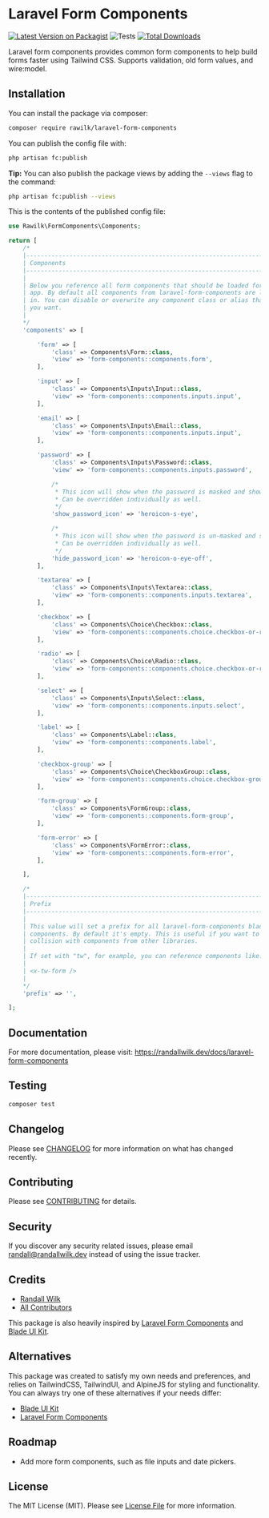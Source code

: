 # Laravel Form Components

[![Latest Version on Packagist](https://img.shields.io/packagist/v/rawilk/laravel-form-components.svg?style=flat-square)](https://packagist.org/packages/rawilk/laravel-form-components)
![Tests](https://github.com/rawilk/laravel-form-components/workflows/Tests/badge.svg?style=flat-square)
[![Total Downloads](https://img.shields.io/packagist/dt/rawilk/laravel-form-components.svg?style=flat-square)](https://packagist.org/packages/rawilk/laravel-form-components)

Laravel form components provides common form components to help build forms faster using Tailwind CSS. Supports validation, old form values, and wire:model.

## Installation

You can install the package via composer:

```bash
composer require rawilk/laravel-form-components
```

You can publish the config file with:
```bash
php artisan fc:publish
```

**Tip:** You can also publish the package views by adding the `--views` flag to the command:

```bash
php artisan fc:publish --views
```

This is the contents of the published config file:

```php
use Rawilk\FormComponents\Components;

return [
    /*
    |--------------------------------------------------------------------------
    | Components
    |--------------------------------------------------------------------------
    |
    | Below you reference all form components that should be loaded for your
    | app. By default all components from laravel-form-components are loaded
    | in. You can disable or overwrite any component class or alias that
    | you want.
    |
    */
    'components' => [

        'form' => [
            'class' => Components\Form::class,
            'view' => 'form-components::components.form',
        ],

        'input' => [
            'class' => Components\Inputs\Input::class,
            'view' => 'form-components::components.inputs.input',
        ],

        'email' => [
            'class' => Components\Inputs\Email::class,
            'view' => 'form-components::components.inputs.input',
        ],

        'password' => [
            'class' => Components\Inputs\Password::class,
            'view' => 'form-components::components.inputs.password',

            /*
             * This icon will show when the password is masked and show toggle is enabled.
             * Can be overridden individually as well.
             */
            'show_password_icon' => 'heroicon-s-eye',

            /*
             * This icon will show when the password is un-masked and show toggle is enabled.
             * Can be overridden individually as well.
             */
            'hide_password_icon' => 'heroicon-o-eye-off',
        ],

        'textarea' => [
            'class' => Components\Inputs\Textarea::class,
            'view' => 'form-components::components.inputs.textarea',
        ],

        'checkbox' => [
            'class' => Components\Choice\Checkbox::class,
            'view' => 'form-components::components.choice.checkbox-or-radio',
        ],

        'radio' => [
            'class' => Components\Choice\Radio::class,
            'view' => 'form-components::components.choice.checkbox-or-radio',
        ],

        'select' => [
            'class' => Components\Inputs\Select::class,
            'view' => 'form-components::components.inputs.select',
        ],

        'label' => [
            'class' => Components\Label::class,
            'view' => 'form-components::components.label',
        ],

        'checkbox-group' => [
            'class' => Components\Choice\CheckboxGroup::class,
            'view' => 'form-components::components.choice.checkbox-group',
        ],

        'form-group' => [
            'class' => Components\FormGroup::class,
            'view' => 'form-components::components.form-group',
        ],

        'form-error' => [
            'class' => Components\FormError::class,
            'view' => 'form-components::components.form-error',
        ],

    ],

    /*
    |--------------------------------------------------------------------------
    | Prefix
    |--------------------------------------------------------------------------
    |
    | This value will set a prefix for all laravel-form-components blade
    | components. By default it's empty. This is useful if you want to avoid
    | collision with components from other libraries.
    |
    | If set with "tw", for example, you can reference components like:
    |
    | <x-tw-form />
    |
    */
    'prefix' => '',

];
```

## Documentation

For more documentation, please visit: https://randallwilk.dev/docs/laravel-form-components

## Testing

``` bash
composer test
```

## Changelog

Please see [CHANGELOG](CHANGELOG.md) for more information on what has changed recently.

## Contributing

Please see [CONTRIBUTING](.github/CONTRIBUTING.md) for details.

## Security

If you discover any security related issues, please email randall@randallwilk.dev instead of using the issue tracker.

## Credits

- [Randall Wilk](https://github.com/rawilk)
- [All Contributors](../../contributors)

This package is also heavily inspired by [Laravel Form Components](https://github.com/protonemedia/laravel-form-components) and [Blade UI Kit](https://blade-ui-kit.com/).

## Alternatives

This package was created to satisfy my own needs and preferences, and relies on TailwindCSS, TailwindUI, and AlpineJS for styling and functionality. You can always
try one of these alternatives if your needs differ:

- [Blade UI Kit](https://blade-ui-kit.com/)
- [Laravel Form Components](https://github.com/protonemedia/laravel-form-components)

## Roadmap

- Add more form components, such as file inputs and date pickers.

## License

The MIT License (MIT). Please see [License File](LICENSE.md) for more information.
